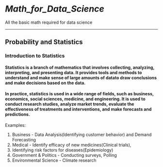 # _Math_for_Data_Science_
All the basic math required for data science 

-------------------------------------------------------
## Probability and Statistics

   

 ###  Introduction to Statistics


#### Statistics is a branch of mathematics that involves collecting, analyzing, interpreting, and presenting data. It provides tools and methods to understand and make sense of large amounts of datato draw conclusions and make decisions based on the data.

#### In practice, statistics is used in a wide range of fields, such as business, economics, social sciences, medicine, and engineering. It is used to conduct research studies, analyze market trends, evaluate the effectiveness of treatments and interventions, and make forecasts and predictions.



Examples:

1. Business - Data Analysis(Identifying customer behavior) and Demand Forecasting
2. Medical - Identify efficacy of new medicines(Clinical trials), 
3. Identifying risk factors for diseases(Epidemiology)
4. Government & Politics - Conducting surveys, Polling
5. Environmental Science - Climate research
   
